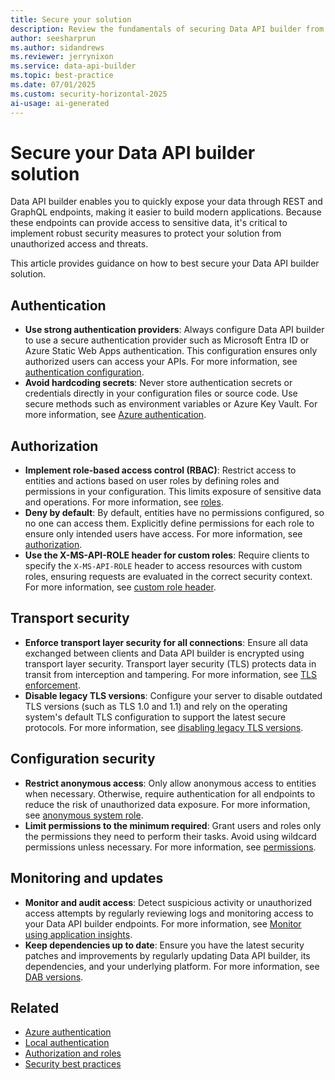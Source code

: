 ```yaml
---
title: Secure your solution
description: Review the fundamentals of securing Data API builder from the perspective of authentication, authorization, transport, and configuration security.
author: seesharprun
ms.author: sidandrews
ms.reviewer: jerrynixon
ms.service: data-api-builder
ms.topic: best-practice
ms.date: 07/01/2025
ms.custom: security-horizontal-2025
ai-usage: ai-generated
---
```


# Secure your Data API builder solution

Data API builder enables you to quickly expose your data through REST and GraphQL endpoints, making it easier to build modern applications. Because these endpoints can provide access to sensitive data, it's critical to implement robust security measures to protect your solution from unauthorized access and threats.

This article provides guidance on how to best secure your Data API builder solution.

## Authentication

- **Use strong authentication providers**: Always configure Data API builder to use a secure authentication provider such as Microsoft Entra ID or Azure Static Web Apps authentication. This configuration ensures only authorized users can access your APIs. For more information, see [authentication configuration](./authentication-local.md).
- **Avoid hardcoding secrets**: Never store authentication secrets or credentials directly in your configuration files or source code. Use secure methods such as environment variables or Azure Key Vault. For more information, see [Azure authentication](./authentication-azure.md).

## Authorization

- **Implement role-based access control (RBAC)**: Restrict access to entities and actions based on user roles by defining roles and permissions in your configuration. This limits exposure of sensitive data and operations. For more information, see [roles](./authorization.md#roles).
- **Deny by default**: By default, entities have no permissions configured, so no one can access them. Explicitly define permissions for each role to ensure only intended users have access. For more information, see [authorization](./authorization.md).
- **Use the X-MS-API-ROLE header for custom roles**: Require clients to specify the `X-MS-API-ROLE` header to access resources with custom roles, ensuring requests are evaluated in the correct security context. For more information, see [custom role header](./authentication-azure.md#x-ms-api-role-request-header).

## Transport security

- **Enforce transport layer security for all connections**: Ensure all data exchanged between clients and Data API builder is encrypted using transport layer security. Transport layer security (TLS) protects data in transit from interception and tampering. For more information, see [TLS enforcement](../../deployment/best-practices-security.md#security-best-practices-in-data-api-builder).
- **Disable legacy TLS versions**: Configure your server to disable outdated TLS versions (such as TLS 1.0 and 1.1) and rely on the operating system's default TLS configuration to support the latest secure protocols. For more information, see [disabling legacy TLS versions](../../deployment/best-practices-security.md#disable-legacy-versions-of-tls-at-the-server-level).

## Configuration security

- **Restrict anonymous access**: Only allow anonymous access to entities when necessary. Otherwise, require authentication for all endpoints to reduce the risk of unauthorized data exposure. For more information, see [anonymous system role](./authorization.md#anonymous-system-role).
- **Limit permissions to the minimum required**: Grant users and roles only the permissions they need to perform their tasks. Avoid using wildcard permissions unless necessary. For more information, see [permissions](../../reference-configuration.md#permissions).

## Monitoring and updates

- **Monitor and audit access**: Detect suspicious activity or unauthorized access attempts by regularly reviewing logs and monitoring access to your Data API builder endpoints. For more information, see [Monitor using application insights](../../how-to/use-application-insights.md).
- **Keep dependencies up to date**: Ensure you have the latest security patches and improvements by regularly updating Data API builder, its dependencies, and your underlying platform. For more information, see [DAB versions](../../whats-new/index.yml).

## Related

- [Azure authentication](./authentication-azure.md)
- [Local authentication](./authentication-local.md)
- [Authorization and roles](./authorization.md)
- [Security best practices](../../deployment/best-practices-security.md)
